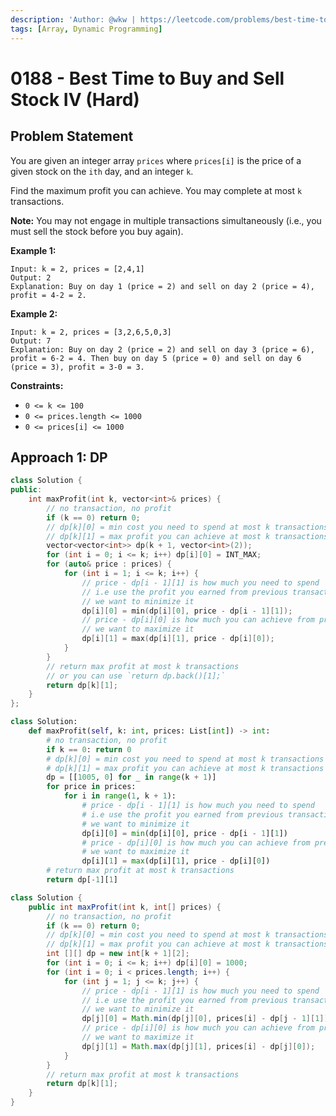```yaml
---
description: 'Author: @wkw | https://leetcode.com/problems/best-time-to-buy-and-sell-stock-iv/'
tags: [Array, Dynamic Programming]
---
```


# 0188 - Best Time to Buy and Sell Stock IV (Hard)

## Problem Statement

You are given an integer array `prices` where `prices[i]` is the price of a given stock on the `ith` day, and an integer `k`.

Find the maximum profit you can achieve. You may complete at most `k` transactions.

**Note:** You may not engage in multiple transactions simultaneously (i.e., you must sell the stock before you buy again).

**Example 1:**

```
Input: k = 2, prices = [2,4,1]
Output: 2
Explanation: Buy on day 1 (price = 2) and sell on day 2 (price = 4), profit = 4-2 = 2.
```

**Example 2:**

```
Input: k = 2, prices = [3,2,6,5,0,3]
Output: 7
Explanation: Buy on day 2 (price = 2) and sell on day 3 (price = 6), profit = 6-2 = 4. Then buy on day 5 (price = 0) and sell on day 6 (price = 3), profit = 3-0 = 3.
```

**Constraints:**

- `0 <= k <= 100`
- `0 <= prices.length <= 1000`
- `0 <= prices[i] <= 1000`

## Approach 1: DP

<SolutionAuthor name="@wkw"/>

```cpp
class Solution {
public:
    int maxProfit(int k, vector<int>& prices) {
        // no transaction, no profit
        if (k == 0) return 0;
        // dp[k][0] = min cost you need to spend at most k transactions
        // dp[k][1] = max profit you can achieve at most k transactions
        vector<vector<int>> dp(k + 1, vector<int>(2));
        for (int i = 0; i <= k; i++) dp[i][0] = INT_MAX;
        for (auto& price : prices) {
            for (int i = 1; i <= k; i++) {
                // price - dp[i - 1][1] is how much you need to spend
                // i.e use the profit you earned from previous transaction to buy the stock
                // we want to minimize it
                dp[i][0] = min(dp[i][0], price - dp[i - 1][1]);
                // price - dp[i][0] is how much you can achieve from previous min cost
                // we want to maximize it
                dp[i][1] = max(dp[i][1], price - dp[i][0]);
            }
        }
        // return max profit at most k transactions
        // or you can use `return dp.back()[1];`
        return dp[k][1];
    }
};
```

<SolutionAuthor name="@wkw"/>

```py
class Solution:
    def maxProfit(self, k: int, prices: List[int]) -> int:
        # no transaction, no profit
        if k == 0: return 0
        # dp[k][0] = min cost you need to spend at most k transactions
        # dp[k][1] = max profit you can achieve at most k transactions
        dp = [[1005, 0] for _ in range(k + 1)]
        for price in prices:
            for i in range(1, k + 1):
                # price - dp[i - 1][1] is how much you need to spend
                # i.e use the profit you earned from previous transaction to buy the stock
                # we want to minimize it
                dp[i][0] = min(dp[i][0], price - dp[i - 1][1])
                # price - dp[i][0] is how much you can achieve from previous min cost
                # we want to maximize it
                dp[i][1] = max(dp[i][1], price - dp[i][0])
        # return max profit at most k transactions
        return dp[-1][1]
```

<SolutionAuthor name="@wkw"/>

```java
class Solution {
    public int maxProfit(int k, int[] prices) {
        // no transaction, no profit
        if (k == 0) return 0;
        // dp[k][0] = min cost you need to spend at most k transactions
        // dp[k][1] = max profit you can achieve at most k transactions
        int [][] dp = new int[k + 1][2];
        for (int i = 0; i <= k; i++) dp[i][0] = 1000;
        for (int i = 0; i < prices.length; i++) {
            for (int j = 1; j <= k; j++) {
                // price - dp[i - 1][1] is how much you need to spend
                // i.e use the profit you earned from previous transaction to buy the stock
                // we want to minimize it
                dp[j][0] = Math.min(dp[j][0], prices[i] - dp[j - 1][1]);
                // price - dp[i][0] is how much you can achieve from previous min cost
                // we want to maximize it
                dp[j][1] = Math.max(dp[j][1], prices[i] - dp[j][0]);
            }
        }
        // return max profit at most k transactions
        return dp[k][1];
    }
}
```
